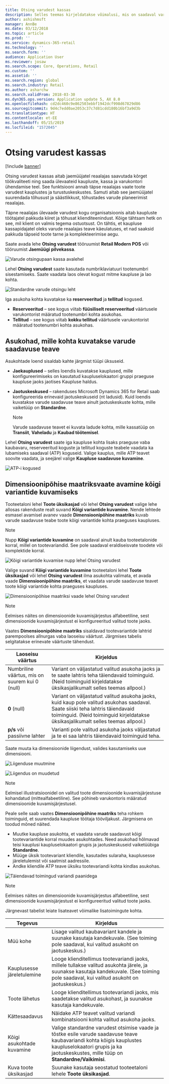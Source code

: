 ```yaml
---
title: Otsing varudest kassas
description: Selles teemas kirjeldatakse võimalusi, mis on saadaval varude teabe vaatamiseks kassas.
author: ashishmsft
manager: AnnBe
ms.date: 03/12/2018
ms.topic: article
ms.prod: ''
ms.service: dynamics-365-retail
ms.technology: ''
ms.search.form: ''
audience: Application User
ms.reviewer: josaw
ms.search.scope: Core, Operations, Retail
ms.custom: ''
ms.assetid: ''
ms.search.region: global
ms.search.industry: Retail
ms.author: asharchw
ms.search.validFrom: 2018-03-30
ms.dyn365.ops.version: Application update 5, AX 8.0
ms.openlocfilehash: cd2dc460c9e862503ebbf1942dcf998d67829d86
ms.sourcegitcommit: 9d4c7edd0ae2053c37c7d81cdd180b16bf3a9d3b
ms.translationtype: HT
ms.contentlocale: et-EE
ms.lasthandoff: 05/15/2019
ms.locfileid: "1572045"
---
```

# <a name="inventory-lookup-in-the-point-of-sale-pos"></a>Otsing varudest kassas

[!include [banner](includes/banner.md)]

Otsing varudest kassas aitab jaemüüjatel reaalajas saavutada kõrget töökvaliteeti ning saada ülevaateid kaupluste, kassa ja varukontori ühendamise teel. See funktsiooni annab täpse reaalajas vaate toote varudest kauplustes ja turustuskeskustes. Samuti aitab see jaemüüjatel suurendada tõhusust ja säästlikkust, tõhustades varude planeerimist reaalajas.

Täpne reaalajas ülevaade varudest kogu organisatsioonis aitab kaupluste töötajatel pakkuda kiiret ja tõhusat klienditeenindust. Kõige tähtsam hetk on see, mil klient on valmis tegema ostuotsust. On tähtis, et kaupluse kassapidajatel oleks varude reaalajas teave käeulatuses, et nad saaksid pakkuda täpseid toote tarne ja komplekteerimise aegu.

Saate avada lehe **Otsing varudest** tööruumist **Retail Modern POS** või tööruumist **Jaemüügi pilvekassa**.

![Varude otsingupaan kassa avalehel](media/POSHomepage.png)

Lehel **Otsing varudest** saate kasutada numbriklaviatuuri tootenumbri sisestamiseks. Saate vaadata laos olevat kogust mitme kaupluse ja lao kohta.

![Standardne varude otsingu leht](media/InventoryLookUp.png)

Iga asukoha kohta kuvatakse ka **reserveeritud** ja **tellitud** kogused.

- **Reserveeritud** – see kogus viitab **füüsiliselt reserveeritud** väärtusele varukontorist määratud tootenumbri kohta asukohas.
- **Tellitud** – see kogus viitab **kokku tellitud** väärtusele varukontorist määratud tootenumbri kohta asukohas.

## <a name="locations-that-inventory-availability-information-is-shown-for"></a>Asukohad, mille kohta kuvatakse varude saadavuse teave

Asukohtade loend sisaldab kahte järgmist tüüpi üksuseid.

- **Jaekauplused** – selles loendis kuvatakse kauplused, mille konfigureerimiseks on kasutatud kaupluselokaatori gruppi praeguse kaupluse jaoks jaotises Kaupluse haldus.
- **Jaotuskeskused** – rakenduses Microsoft Dynamics 365 for Retail saab konfigureerida erinevaid jaotuskeskuseid (nt ladusid). Kuid loendis kuvatakse varude saadavuse teave ainult jaotuskeskuste kohta, mille vaiketüüp on **Standardne**.

    > [!NOTE]
    > Varude saadavuse teavet ei kuvata ladude kohta, mille kassatüüp on **Transiit**, **Vaheladu** ja **Kaubad töötemisel**.

Lehel **Otsing varudest** saate iga kaupluse kohta lisaks praeguse vaba kaubavaru, reserveeritud koguste ja tellitud koguste teabele vaadata ka lubamiseks saadaval (ATP) koguseid. Valige kauplus, mille ATP teavet soovite vaadata, ja seejärel valige **Kaupluse saadavuse kuvamine**.

![ATP-i kogused](media/ATP.png)

## <a name="opening-the-dimension-based-matrix-view-to-show-all-variants"></a>Dimensioonipõhise maatriksvaate avamine kõigi variantide kuvamiseks

Tooteetaloni lehel **Toote üksikasjad** või lehel **Otsing varudest** valige lehe allosas rakenduste realt suvand **Kõigi variantide kuvamine**. Nende lehtede esmasel avamisel avanev vaade **Dimensioonipõhine maatriks** kuvab varude saadavuse teabe toote kõigi variantide kohta praeguses kaupluses.

> [!NOTE]
> Nupp **Kõigi variantide kuvamine** on saadaval ainult kauba tooteetalonide korral, millel on tootevariandid. See pole saadaval eraldiseisvate toodete või komplektide korral.

![Kõigi variantide kuvamise nupp lehel Otsing varudest](media/StandardToMatrix.png)

Valige suvand **Kõigi variantide kuvamine** tooteetaloni lehel **Toote üksikasjad** või lehel **Otsing varudest** ilma asukohta valimata, et avada vaade **Dimensioonipõhine maatriks**, et vaadata varude saadavuse teavet toote kõigi variantide kohta praeguses kaupluses.

![Dimensioonipõhise maatriksi vaade lehel Otsing varudest](media/Matrix.png)

> [!NOTE]
> Eelmises näites on dimensioonide kuvamisjärjestus alfabeetiline, sest dimensioonide kuvamisjärjestust ei konfigureeritud valitud toote jaoks.

Vaates **Dimensioonipõhine maatriks** sisaldavad tootevariantide lahtrid parempoolses allnurgas vaba laoseisu väärtust. Järgmises tabelis selgitatakse erinevate väärtuste tähendust.

| Laoseisu väärtus                            | Kirjeldus |
|------------------------------------------|-------------|
| Numbriline väärtus, mis on suurem kui 0 (null) | Variant on väljastatud valitud asukoha jaoks ja te saate lahtris teha täiendavaid toiminguid. (Neid toiminguid kirjeldatakse üksikasjalikumalt selles teemas allpool.) |
| **0** (null)                             | Variant on väljastatud valitud asukoha jaoks, kuid kaup pole valitud asukohas saadaval. Saate siiski teha lahtris täiendavaid toiminguid. (Neid toiminguid kirjeldatakse üksikasjalikumalt selles teemas allpool.) |
| **p/s** või passiivne lahter              | Varianti pole valitud asukoha jaoks väljastatud ja te ei saa lahtris täiendavaid toiminguid teha. |

Saate muuta ka dimensioonide liigendust, valides kasutamiseks uue dimensiooni.

![Liigenduse muutmine](media/ChangePivot.png)

![Liigendus on muudetud](media/PivotChanged.png)

> [!NOTE]
> Eelmisel illustratsioonidel on valitud toote dimensioonide kuvamisjärjestuse kohandatud (mittealfabeetiline). See põhineb varukontoris määratud dimensioonide kuvamisjärjestusel.

Peale selle saab vaates **Dimensioonipõhine maatriks** teha rohkem toiminguid, et suurendada kaupluse töötaja tööviljakust. Järgmisena on toodud mõned näited.

- Muutke kaupluse asukohta, et vaadata varude saadavust kõigi tootevariantide korral muudes asukohtades. Need asukohad hõlmavad teisi kauplusi kaupluselokaatori grupis ja jaotuskeskuseid vaiketüübiga **Standardne**.
- Müüge üksik tootevariant kliendile, kasutades sularaha, kauplusesse järeletulemist või saatmist aadressile.
- Andke kliendile ATP teave üksiku tootevariandi kohta kindlas asukohas.

![Täiendavad toimingud variandi paanidega](media/VariantActions.png)

> [!NOTE]
> Eelmises näites on dimensioonide kuvamisjärjestus alfabeetiline, sest dimensioonide kuvamisjärjestust ei konfigureeritud valitud toote jaoks.

Järgnevast tabelist leiate lisateavet võimalike lisatoimingute kohta.

| Tegevus               | Kirjeldus |
|----------------------|-------------|
| Müü kohe             | Lisage valitud kaubavariant kandele ja suunake kasutaja kandekuvale. (See toiming pole saadaval, kui valitud asukoht on jaotuskeskus.) |
| Kauplusesse järeletulemine     | Looge klienditellimus tootevariandi jaoks, millele tullakse valitud asukohta järele, ja suunakse kasutaja kandekuvale. (See toiming pole saadaval, kui valitud asukoht on jaotuskeskus.) |
| Toote lähetus         | Looge klienditellimus tootevariandi jaoks, mis saadetakse valitud asukohast, ja suunakse kasutaja kandekuvale. |
| Kättesaadavus         | Näidake ATP teavet valitud variandi kombinatsiooni kohta valitud asukoha jaoks. |
| Kõigi asukohtade kuvamine   | Valige standardne varudest otsimise vaade ja tõstke esile varude saadavuse teave kaubavariandi kohta kõigis kauplustes kaupluselokaatori grupis ja ka jaotuskeskustes, mille tüüp on **Standardne/Vaikimisi**. |
| Kuva toote üksikasjad | Suunake kasutaja seostatud tooteetaloni lehele **Toote üksikasjad**. |

